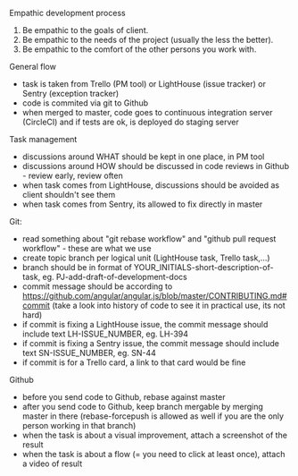 Empathic development process

1) Be empathic to the goals of client.
2) Be empathic to the needs of the project (usually the less the better).
3) Be empathic to the comfort of the other persons you work with.

General flow
- task is taken from Trello (PM tool) or LightHouse (issue tracker) or Sentry (exception tracker)
- code is commited via git to Github
- when merged to master, code goes to continuous integration server (CircleCI) and if tests are ok, is deployed do staging server

Task management
- discussions around WHAT should be kept in one place, in PM tool
- discussions around HOW should be discussed in code reviews in Github - review early, review often
- when task comes from LightHouse, discussions should be avoided as client shouldn't see them
- when task comes from Sentry, its allowed to fix directly in master

Git:
- read something about "git rebase workflow" and "github pull request workflow" - these are what we use
- create topic branch per logical unit (LightHouse task, Trello task,...)
- branch should be in format of YOUR_INITIALS-short-description-of-task, eg. PJ-add-draft-of-development-docs
- commit message should be according to https://github.com/angular/angular.js/blob/master/CONTRIBUTING.md#commit (take a look into history of code to see it in practical use, its not hard)
- if commit is fixing a LightHouse issue, the commit message should include text LH-ISSUE_NUMBER, eg. LH-394
- if commit is fixing a Sentry issue, the commit message should include text SN-ISSUE_NUMBER, eg. SN-44
- if commit is for a Trello card, a link to that card would be fine

Github
- before you send code to Github, rebase against master
- after you send code to Github, keep branch mergable by merging master in there (rebase-forcepush is allowed as well if you are the only person working in that branch)
- when the task is about a visual improvement, attach a screenshot of the result
- when the task is about a flow (= you need to click at least once), attach a video of result 

